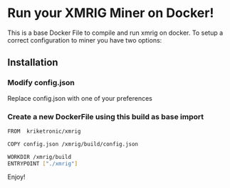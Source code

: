 # Run your XMRIG Miner on Docker!

This is a base Docker File to compile and run xmrig on docker. To setup a correct configuration to miner you have two options:

## Installation

### Modify config.json
Replace config.json with one of your preferences

### Create a new DockerFile using this build as base import

```bash
FROM  kriketronic/xmrig

COPY config.json /xmrig/build/config.json

WORKDIR /xmrig/build
ENTRYPOINT ["./xmrig"]
```

Enjoy!
